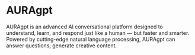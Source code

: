 # AURAgpt
AURAgpt is an advanced AI conversational platform designed to understand, learn, and respond just like a human — but faster and smarter. Powered by cutting-edge natural language processing, AURAgpt can answer questions, generate creative content.
